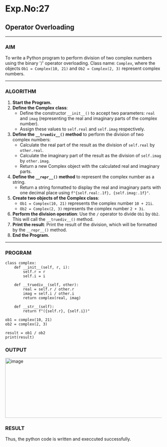 # Exp.No:27  
## Operator Overloading

---

### AIM  
To write a Python program to perform division of two complex numbers using the binary '/' operator overloading. Class name: `Complex`, where the objects `Ob1 = Complex(10, 21)` and `Ob2 = Complex(2, 3)` represent complex numbers.

---

### ALGORITHM

1. **Start the Program.**
2. **Define the Complex class**:
   - Define the constructor `__init__()` to accept two parameters: `real` and `imag` (representing the real and imaginary parts of the complex number).
   - Assign these values to `self.real` and `self.imag` respectively.
3. **Define the `__truediv__()` method** to perform the division of two complex numbers:
   - Calculate the real part of the result as the division of `self.real` by `other.real`.
   - Calculate the imaginary part of the result as the division of `self.imag` by `other.imag`.
   - Return a new Complex object with the calculated real and imaginary parts.
4. **Define the `__repr__()` method** to represent the complex number as a string.
   - Return a string formatted to display the real and imaginary parts with one decimal place using `f"{self.real:.1f}, {self.imag:.1f}"`.
5. **Create two objects of the Complex class**:
   - `Ob1 = Complex(10, 21)` represents the complex number `10 + 21i`.
   - `Ob2 = Complex(2, 3)` represents the complex number `2 + 3i`.
6. **Perform the division operation**: Use the `/` operator to divide `Ob1` by `Ob2`. This will call the `__truediv__()` method.
7. **Print the result**: Print the result of the division, which will be formatted by the `__repr__()` method.
8. **End the Program.**

---

### PROGRAM
```
class complex:
    def __init__(self, r, i):
        self.r = r
        self.i = i
    
    def __truediv__(self, other):
        real = self.r / other.r
        imag = self.i / other.i
        return complex(real, imag)
    
    def __str__(self):
        return f"({self.r}, {self.i})"

ob1 = complex(10, 21)
ob2 = complex(2, 3)

result = ob1 / ob2
print(result)
```
### OUTPUT

<img width="727" height="192" alt="image" src="https://github.com/user-attachments/assets/545f1737-22d5-4a37-8756-90951ba522b2" />

### RESULT

Thus, the python code is written and execcuted successfully.
